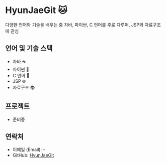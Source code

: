 #  HyunJaeGit 🐱

다양한 언어와 기술을 배우는 중
자바, 파이썬, C 언어를 주로 다루며, JSP와 자료구조에 관심

## 언어 및 기술 스택

- 자바 ☕️
- 파이썬 🐍
- C 언어 👾
- JSP 🌐
- 자료구조 📚

## 프로젝트
- 준비중

## 연락처

- 이메일 (Email): -
- GitHub: [HyunJaeGit](https://github.com/HyunJaeGit)
